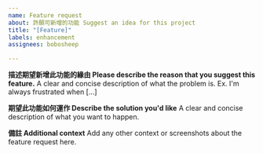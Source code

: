 ```yaml
---
name: Feature request
about: 許願可新增的功能 Suggest an idea for this project
title: "[Feature]"
labels: enhancement
assignees: bobosheep

---
```


**描述期望新增此功能的緣由 Please describe the reason that you suggest this feature.**
A clear and concise description of what the problem is. Ex. I'm always frustrated when [...]

**期望此功能如何運作 Describe the solution you'd like**
A clear and concise description of what you want to happen.

**備註 Additional context**
Add any other context or screenshots about the feature request here.
